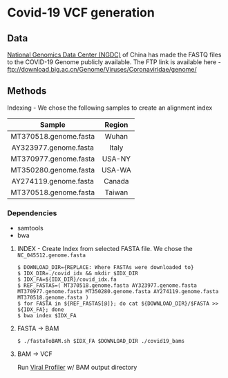 # Covid-19 VCF generation

## Data
[National Genomics Data Center (NGDC)](https://bigd.big.ac.cn/ncov) of China has made the FASTQ files to the COVID-19 Genome publicly available. The FTP link is available here - ftp://download.big.ac.cn/Genome/Viruses/Coronaviridae/genome/

## Methods
Indexing - We chose the following samples to create an alignment index

|         Sample        | Region |
|:---------------------:|:------:|
| MT370518.genome.fasta |  Wuhan |
| AY323977.genome.fasta |  Italy |
| MT370977.genome.fasta | USA-NY |
| MT350280.genome.fasta | USA-WA |
| AY274119.genome.fasta | Canada |
| MT370518.genome.fasta | Taiwan |

### Dependencies
* samtools
* bwa

1. INDEX - Create Index from selected FASTA file. We chose the `NC_045512.genome.fasta`
   ```
   $ DOWNLOAD_DIR={REPLACE: Where FASTAs were downloaded to}
   $ IDX_DIR=./covid_idx && mkdir $IDX_DIR
   $ IDX_FA=${IDX_DIR}/covid_idx.fa
   $ REF_FASTAS=( MT370518.genome.fasta AY323977.genome.fasta MT370977.genome.fasta MT350280.genome.fasta AY274119.genome.fasta MT370518.genome.fasta )
   $ for FASTA in ${REF_FASTAS[@]}; do cat ${DOWNLOAD_DIR}/$FASTA >> ${IDX_FA}; done
   $ bwa index $IDX_FA
   ```

2. FASTA -> BAM
    ```
    $ ./fastaToBAM.sh $IDX_FA $DOWNLOAD_DIR ./covid19_bams
    ```

3. BAM -> VCF

    Run [Viral Profiler](https://github.com/DavidStreid/viral-profiler) w/ BAM output directory
